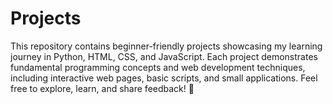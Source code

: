 # Projects
This repository contains beginner-friendly projects showcasing my learning journey in Python, HTML, CSS, and JavaScript. Each project demonstrates fundamental programming concepts and web development techniques, including interactive web pages, basic scripts, and small applications.  Feel free to explore, learn, and share feedback! 🚀
